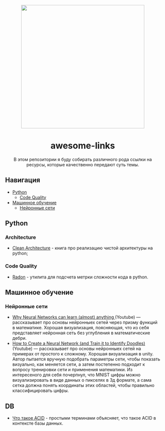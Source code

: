 <p align="center">
  <img width="400" height="400" src="https://user-images.githubusercontent.com/50069473/222978506-35c2fad2-aac5-4c44-b6a0-89601d4fd86f.png">
</p>

<h1 align="center">
    awesome-links

</h1>
<p align="center">
В этом репозитории я буду собирать различного рода ссылки на ресурсы, которые качественно передают суть темы.

</p>


## Навигация
- [Python](#python)
  * [Code Quality](#code-quality)
- [Машинное обучение](#машинное-обучение)
  * [Нейронные сети](#нейронные-сети)

## Python


### Architecture

* [Clean Architecture](https://www.cosmicpython.com/book/preface.html) - книга про реализацию чистой архитектуры на python;

### Code Quality

* [Radon](https://github.com/rubik/radon) - утилита для подсчета метрки сложности кода в python.

## Машинное обучение

### Нейронные сети
* [Why Neural Networks can learn (almost) anything ](https://youtu.be/0QczhVg5HaI)(Youtube) — рассказывает про основы нейронныех сетей через призму функций в математике. Хорошая визуализация, поясняющая, что из себя представляет нейронная сеть без углубления в математические дебри.
* [How to Create a Neural Network (and Train it to Identify Doodles)](https://youtu.be/hfMk-kjRv4c)(Youtube) — рассказывает про основы нейронныех сетей на примерах от простого к сложному. Хорошая визуализация в unity. Автор пытается вручную подобрать параметры сети, чтобы показать визуально, как меняется сети, а затем постепенно подходит к вопросу тренировки сети и применения математики. Из интересеного для себя почерпнул, что MNIST цифры можно визуализировать в виде данных о пикселях в 3д формате, а сама сетка должна понять координаты этих областей, чтобы правильно классифицировать цифры.



## DB


* [Что такое ACID](https://habr.com/ru/post/555920/) - простыми терминами объясняет, что такое ACID в контексте базы данных. 

